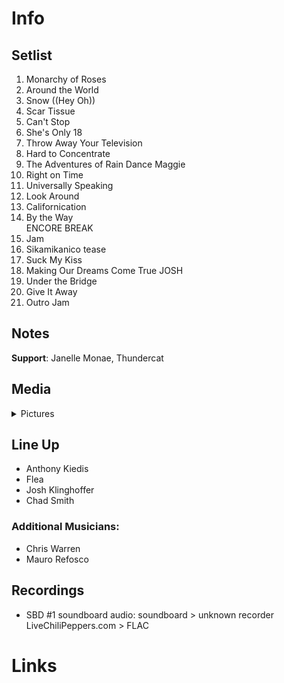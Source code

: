 # Info

## Setlist

1. Monarchy of Roses
2. Around the World
3. Snow ((Hey Oh))
4. Scar Tissue
5. Can't Stop
6. She's Only 18
7. Throw Away Your Television
8. Hard to Concentrate
9. The Adventures of Rain Dance Maggie
10. Right on Time
11. Universally Speaking
12. Look Around
13. Californication
14. By the Way
<br> ENCORE BREAK
15. Jam
16. Sikamikanico tease
17. Suck My Kiss
18. Making Our Dreams Come True JOSH
19. Under the Bridge
20. Give It Away
21. Outro Jam

## Notes

**Support**: Janelle Monae, Thundercat

## Media 

<details>
  <summary>Pictures</summary>
  <!--<img alt="Setlist" title="Setlist" src="_.jpg" height="200" />
  <img alt="Flyer" title="Flyer" src="_.jpg" height="200" />-->
</details>

## Line Up

* Anthony Kiedis
* Flea
* Josh Klinghoffer
* Chad Smith

### Additional Musicians:

* Chris Warren  
* Mauro Refosco

## Recordings

* SBD #1 soundboard audio: soundboard > unknown recorder LiveChiliPeppers.com > FLAC

# Links
